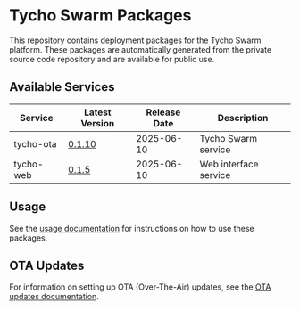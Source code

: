 # Tycho Swarm Packages

This repository contains deployment packages for the Tycho Swarm platform. These packages are automatically generated
from the private source code repository and are available for public use.

## Available Services

| Service | Latest Version | Release Date | Description |
|---------|---------------|--------------|-------------|
| tycho-ota | [0.1.10](services/tycho-ota/packages/tycho-ota-0.1.10.tar.gz) | 2025-06-10 | Tycho Swarm service |
| tycho-web | [0.1.5](services/tycho-web/packages/tycho-web-0.1.5.tar.gz) | 2025-06-10 | Web interface service |

## Usage

See the [usage documentation](docs/usage.md) for instructions on how to use these packages.

## OTA Updates

For information on setting up OTA (Over-The-Air) updates, see the [OTA updates documentation](docs/ota-updates.md).
